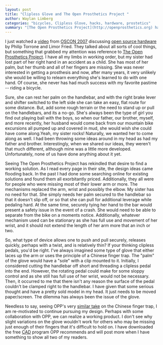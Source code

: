```yaml
---
layout: post
title: "Clipless Glove and The Open Prosthetics Project "
author: Waylan Limberg
categories: "bicycles, Clipless Glove, hacks, hardware, prostetics"
summary: "[The Open Prosthetics Project](http://openprosthetics.org) has re-motivated me to work on a solution that allows my sister to ride a bicycle. I explain here."
---
```


I just watched a [video][] from [OSCON 2007][oscon] discussing [open source hardware][hardware] by Philip Torrone and Limor Fried. They talked about all sorts of cool things, but something that grabbed my attention was reference to [The Open Prosthetics Project][opp]. I have all my limbs in working order, but my sister had lost part of her right hand in an accident as a child. She has most of her palm, but her thumb and all of her fingers are missing. She was never interested in getting a prosthesis and now, after many years, it very unlikely she would be willing to relearn everything she's learned to do with one hand. Of course, she never has had much success with my favorite pastime -- riding a bicycle.

Sure, she can rest her palm on the handlebar, and with the right brake lever and shifter switched to the left side she can take an easy, flat route for some distance. But, add some rough terrain or the need to stand up or pull on the handlebars, and its a no-go. She's always been the type of girl you find out playing ball with the boys, so when our father, our brother, myself, and more recently, her husband would come back from our mountain bike excursions all pumped up and covered in mud, she would wish she could have come along.Yeah, my sister rocks! Naturally, we wanted her to come along as well. I had been throwing some ideas around in my head as had my father and brother. Interestingly, when we shared our ideas, they weren't that much different, although mine was a little more developed. Unfortunately, none of us have done anything about it yet.

Seeing The Open Prosthetics Project has rekindled that desire to find a working solution. As I read every page in their site, the design ideas came flooding back. In the past I had done some searching online for existing solutions and found them all exorbitantly priced. Additionally, they all were for people who were missing most of their lower arm or more. The mechanisms replaced the arm, wrist and possibly the elbow. My sister has no need for that. She simply needs her palm secured to the handlebar so that it doesn't slip off, or so that she can pull for additional leverage while pedaling hard. At the same time, securely tying her hand to the bar would present a safety issue in the event of a crash. She would need to be able to separate from the bike on a moments notice. Additionally, whatever mechanism used can be stationary as she has full use and movement of her wrist, and it should not extend the length of her arm more that an inch or two.

So, what type of device allows one to push and pull securely, releases quickly, perhaps with a twist, and is relatively thin? If your thinking clipless pedals, you'd be right. I've always imagined some type of glove that either laces up the arm or uses the principle of a Chinese finger trap. The "palm" of the glove would have a "sole" with a clip mounted to it. Initially, I considered cutting the handlebar off short and threading a clipless pedal into the end. However, the rotating pedal could make for some sloppy control and as she still has full use of her wrist, would not be necessary. Then, it occurred to me that there isn't any reason the surface of the pedal couldn't be clamped right to the handlebar. I have given that some serious thought and have a pretty sold model in my head. It just needs to be moved paper/screen. The dilemma has always been the issue of the glove. 

Needless to say, seeing OPP's very [similar take][trap] on the Chinese finger trap, I am re-motivated to continue pursuing my design. Perhaps with some collaboration with OPP, we can realize a working product. I don't see why slight variations on the glove wouldn't work for others who may be missing just enough of their fingers that it's difficult to hold on. I have downloaded the free [CAD][] program OPP recommends and will post more when I have something to show all two of my readers.

[video]: http://blip.tv/file/322701
[oscon]: http://conferences.oreillynet.com/os2007/
[hardware]: http://conferences.oreillynet.com/cs/os2007/view/e_sess/14649
[opp]: http://openprosthetics.org
[trap]: http://openprosthetics.org/suspension/10/concept-development
[CAD]: http://www.alibre.com/xpress/software/alibre-design-xpress.asp